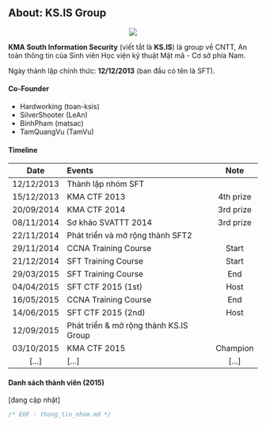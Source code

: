 ## About: KS.IS Group 

<p align="center">
  <img src="https://raw.githubusercontent.com/ks-is/docs/master/git-logo.png?raw=true"/>
</p>

**KMA South Information Security** (viết tắt là **KS.IS**) là group về CNTT, An toàn thông tin của Sinh viên Học viện kỹ thuật Mật mã - Cơ sở phía Nam.

Ngày thành lập chính thức: **12/12/2013** (ban đầu có tên là SFT).

#### Co-Founder

* Hardworking (toan-ksis)
* SilverShooter (LeAn)
* BinhPham (matsac)
* TamQuangVu (TamVu)

#### Timeline

| Date  | Events  | Note |
| :---------: |:---------------------| :----:|
| 12/12/2013  | Thành lập nhóm SFT   | |
| 15/12/2013  | KMA CTF 2013         | 4th prize |
| 20/09/2014  | KMA CTF 2014         | 3rd prize |
| 08/11/2014  | Sơ khảo SVATTT 2014  | 3rd prize |
| 22/11/2014  | Phát triển và mở rộng thành SFT2 |  |
| 29/11/2014  | CCNA Training Course | Start |
| 21/12/2014  | SFT Training Course  | Start |
| 29/03/2015  | SFT Training Course  | End   |
| 04/04/2015  | SFT CTF 2015 (1st)   | Host  |
| 16/05/2015  | CCNA Training Course | End   |
| 14/06/2015  | SFT CTF 2015 (2nd)   | Host         |
| 12/09/2015  | Phát triển & mở rộng thành KS.IS Group |  |
| 03/10/2015  | KMA CTF 2015         | Champion |
| [...]  | [...]   | [...]  |

#### Danh sách thành viên (2015)

[đang cập nhật]

```C
/* EOF - thong_tin_nhom.md */
```
